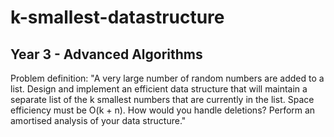 # k-smallest-datastructure
## Year 3 - Advanced Algorithms
Problem definition: "A very large number of random numbers are added to a list. Design and implement an efficient data structure that will maintain a separate list of the k smallest numbers that are currently in the list. Space efficiency must be O(k + n). How would you handle deletions? Perform an amortised analysis of your data structure."
